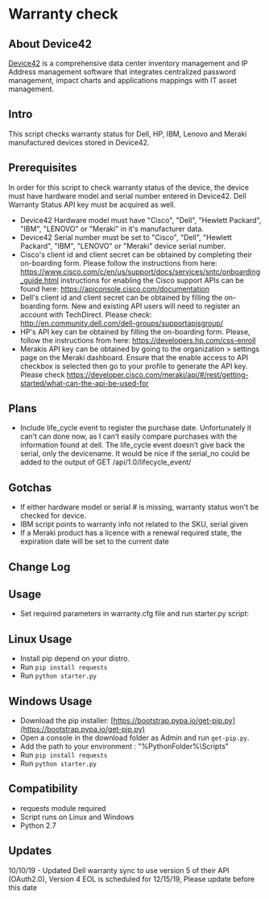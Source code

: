 # Warranty check

## About Device42
[Device42](http://www.device42.com) is a comprehensive data center inventory management and IP Address management software that integrates centralized password management, impact charts and applications mappings with IT asset management.

## Intro
This script checks warranty status for Dell, HP, IBM, Lenovo and Meraki manufactured devices stored in Device42.

## Prerequisites
In order for this script to check warranty status of the device, the device must have hardware model and serial number entered in Device42. Dell Warranty Status API key must be acquired as well.
- Device42 Hardware model must have "Cisco", "Dell", "Hewlett Packard", "IBM", "LENOVO" or "Meraki" in it's manufacturer data.
- Device42 Serial number must be set to "Cisco", "Dell", "Hewlett Packard", "IBM", "LENOVO" or "Meraki" device serial number.
- Cisco's client id and client secret can be obtained by completing their on-boarding form. Please follow the instructions from here: https://www.cisco.com/c/en/us/support/docs/services/sntc/onboarding_guide.html instructions for enabling the Cisco support APIs can be found here: https://apiconsole.cisco.com/documentation
- Dell's client id and client secret can be obtained by filling the on-boarding form. New and existing API users will need to register an account with TechDirect. Please check: http://en.community.dell.com/dell-groups/supportapisgroup/
- HP's API key can be obtained by filling the on-boarding form. Please, follow the instructions from here: https://developers.hp.com/css-enroll
- Merakis API key can be obtained by going to the organization > settings page on the Meraki dashboard. Ensure that the enable access to API checkbox is selected then go to your profile to generate the API key. Please check https://developer.cisco.com/meraki/api/#/rest/getting-started/what-can-the-api-be-used-for
## Plans
- Include life_cycle event to register the purchase date. Unfortunately it can’t can done now, as I can’t easily compare purchases with the information found at dell. The life_cycle event doesn’t give back the serial, only the devicename. It would be nice if the serial_no could be added to the output of GET /api/1.0/lifecycle_event/

## Gotchas
- If either hardware model or serial # is missing, warranty status won't be checked for device.
- IBM script points to warranty info not related to the SKU, serial given
- If a Meraki product has a licence with a renewal required state, the expiration date will be set to the current date

## Change Log

## Usage
- Set required parameters in warranty.cfg file and run starter.py script:

## Linux Usage
- Install pip depend on your distro.
- Run `pip install requests`
- Run `python starter.py`

## Windows Usage
- Download the pip installer: [https://bootstrap.pypa.io/get-pip.py](https://bootstrap.pypa.io/get-pip.py)
- Open a console in the download folder as Admin and run `get-pip.py`.
- Add the path to your environment : "%PythonFolder%\Scripts"
- Run `pip install requests`
- Run `python starter.py`

## Compatibility
* requests module required
* Script runs on Linux and Windows
* Python 2.7

## Updates
10/10/19 - Updated Dell warranty sync to use version 5 of their API (OAuth2.0), Version 4 EOL is scheduled for 12/15/19, Please update before this date